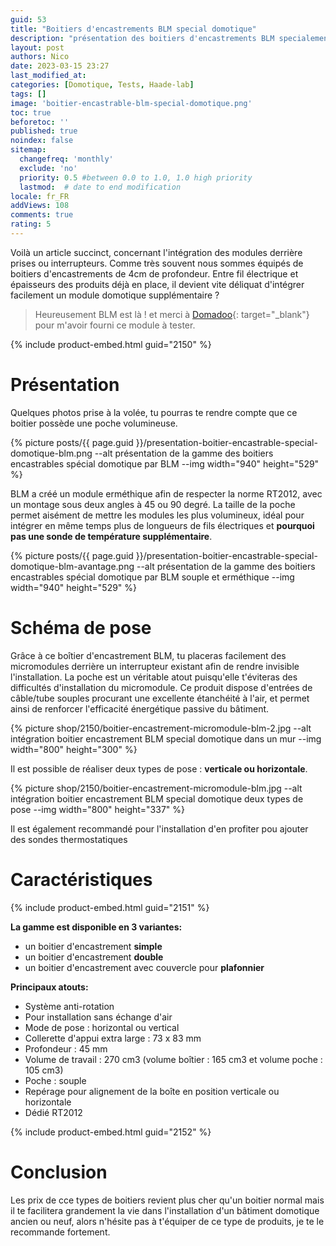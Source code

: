 ```yaml
---
guid: 53
title: "Boitiers d'encastrements BLM special domotique"
description: "présentation des boitiers d'encastrements BLM specialement conçu pour intégrer des modules domotiques dans les habitations anciennes ou nouvelles"
layout: post
authors: Nico
date: 2023-03-15 23:27
last_modified_at: 
categories: [Domotique, Tests, Haade-lab]
tags: []
image: 'boitier-encastrable-blm-special-domotique.png'
toc: true
beforetoc: ''
published: true
noindex: false
sitemap:
  changefreq: 'monthly'
  exclude: 'no'
  priority: 0.5 #between 0.0 to 1.0, 1.0 high priority
  lastmod:  # date to end modification
locale: fr_FR
addViews: 108
comments: true
rating: 5 
---
```

Voilà un article succinct, concernant l'intégration des modules derrière prises ou interrupteurs. Comme très souvent nous sommes équipés de boitiers d'encastrements de 4cm de profondeur. Entre fil électrique et épaisseurs des produits déjà en place, il devient vite déliquat d'intégrer facilement un module domotique supplémentaire ?

> Heureusement BLM est là ! et merci à [Domadoo](https://www.domadoo.fr/fr/?domid=39){: target="_blank"} pour m'avoir fourni ce module à tester.

{% include product-embed.html guid="2150" %}

# Présentation

Quelques photos prise à la volée, tu pourras te rendre compte que ce boitier possède une poche volumineuse.

{% picture posts/{{ page.guid }}/presentation-boitier-encastrable-special-domotique-blm.png --alt présentation de la gamme des boitiers encastrables spécial domotique par BLM --img width="940" height="529" %}

BLM a créé un module erméthique afin de respecter la norme RT2012, avec un montage sous deux angles à 45 ou 90 degré. La taille de la poche permet aisément de mettre les modules les plus volumineux, idéal pour intégrer en même temps plus de longueurs de fils électriques et **pourquoi pas une sonde de température supplémentaire**.

{% picture posts/{{ page.guid }}/presentation-boitier-encastrable-special-domotique-blm-avantage.png --alt présentation de la gamme des boitiers encastrables spécial domotique par BLM souple et erméthique --img width="940" height="529" %}

# Schéma de pose

Grâce à ce boîtier d'encastrement BLM, tu placeras facilement des micromodules derrière un interrupteur existant afin de rendre invisible l'installation. La poche est un véritable atout puisqu'elle t'éviteras des difficultés d'installation du micromodule. Ce produit dispose d'entrées de câble/tube souples procurant une excellente étanchéité à l'air, et permet ainsi de renforcer l'efficacité énergétique passive du bâtiment.

{% picture shop/2150/boitier-encastrement-micromodule-blm-2.jpg --alt intégration boitier encastrement BLM special domotique dans un mur --img width="800" height="300" %}

Il est possible de réaliser deux types de pose : **verticale ou horizontale**. 

{% picture shop/2150/boitier-encastrement-micromodule-blm.jpg --alt intégration boitier encastrement BLM special domotique deux types de pose --img width="800" height="337" %}

Il est également recommandé pour l'installation d'en profiter pou ajouter des sondes thermostatiques

# Caractéristiques

{% include product-embed.html guid="2151" %}

**La gamme est disponible en 3 variantes:**

- un boitier d'encastrement **simple**
- un boitier d'encastrement **double**
- un boitier d'encastrement avec couvercle pour **plafonnier**

**Principaux atouts:**

- Système anti-rotation
- Pour installation sans échange d'air
- Mode de pose : horizontal ou vertical 
- Collerette d'appui extra large : 73 x 83 mm
- Profondeur : 45 mm
- Volume de travail : 270 cm3 (volume boîtier : 165 cm3 et volume poche : 105 cm3)
- Poche : souple 
- Repérage pour alignement de la boîte en position verticale ou horizontale
- Dédié RT2012

{% include product-embed.html guid="2152" %}

# Conclusion

Les prix de cce types de boitiers revient plus cher qu'un boitier normal mais il te facilitera grandement la vie dans l'installation d'un bâtiment domotique ancien ou neuf, alors n'hésite pas à t'équiper de ce type de produits, je te le recommande fortement.

